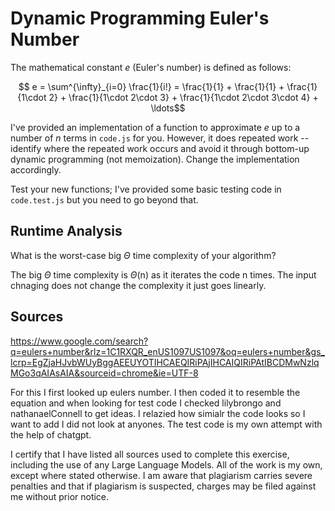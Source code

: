 # Dynamic Programming Euler's Number

The mathematical constant $e$ (Euler's number) is defined as follows:

$$ e = \sum^{\infty}_{i=0} \frac{1}{i!} = \frac{1}{1} + \frac{1}{1} +
\frac{1}{1\cdot 2} + \frac{1}{1\cdot 2\cdot 3} + \frac{1}{1\cdot 2\cdot 3\cdot
4} + \ldots$$

I've provided an implementation of a function to approximate $e$ up to a number
of $n$ terms in `code.js` for you. However, it does repeated work -- identify
where the repeated work occurs and avoid it through bottom-up dynamic
programming (not memoization). Change the implementation accordingly.

Test your new functions; I've provided some basic testing code in `code.test.js`
but you need to go beyond that.

## Runtime Analysis

What is the worst-case big $\Theta$ time complexity of your algorithm?

The big $\Theta$ time complexity is $\Theta$(n) as it iterates the code n times. The input chnaging does not change the complexity it just goes linearly.  

## Sources 
https://www.google.com/search?q=eulers+number&rlz=1C1RXQR_enUS1097US1097&oq=eulers+number&gs_lcrp=EgZjaHJvbWUyBggAEEUYOTIHCAEQIRiPAjIHCAIQIRiPAtIBCDMwNzlqMGo3qAIAsAIA&sourceid=chrome&ie=UTF-8 

For this I first looked up eulers number. I then coded it to resemble the equation and when looking for test code I checked lilybrongo and nathanaelConnell to get ideas. I relazied how simialr the code looks so I want to add I did not look at anyones. The test code is my own attempt with the help of chatgpt. 



I certify that I have listed all sources used to complete this exercise, including the use of any Large Language Models. All of the work is my own, except where stated otherwise. I am aware that plagiarism carries severe penalties and that if plagiarism is suspected, charges may be filed against me without prior notice. 